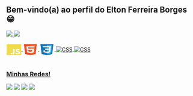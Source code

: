 ## Bem-vindo(a) ao perfil do Elton Ferreira Borges 😁
<div>
  <a href="https://github.com/CriM1Nal1337">
  <img height="180em" src="https://github-readme-stats.vercel.app/api?username=CriM1Nal1337&show_icons=true&theme=tokyonight&include_all_commits=true&count_private=true"/>
  <img height="180em" src="https://github-readme-stats.vercel.app/api/top-langs/?username=CriM1Nal1337&layout=compact&langs_count=6&theme=tokyonight"/>
</div>
<div style="display: inline_block"><br>
  <img align="center" alt="Js" height="30" width="40" src="https://raw.githubusercontent.com/devicons/devicon/master/icons/javascript/javascript-plain.svg">
  <img align="center" alt="HTML" height="30" width="40" src="https://raw.githubusercontent.com/devicons/devicon/master/icons/html5/html5-original.svg">
  <img align="center" alt="CSS" height="30" width="40" src="https://raw.githubusercontent.com/devicons/devicon/master/icons/css3/css3-original.svg">
  <img align="center" alt="CSS" height="30" width="40" src="https://cdn.jsdelivr.net/gh/devicons/devicon/icons/react/react-original-wordmark.svg" />
  <img align="center" alt="CSS" height="30" width="40" src="https://cdn.jsdelivr.net/gh/devicons/devicon/icons/typescript/typescript-plain.svg" />
          
</div>
 
 <br>
 
  ### Minhas Redes!
 
<div> 
  <a href="https://www.instagram.com/eltonfborges123" target="_blank"><img src="https://img.shields.io/badge/-Instagram-%23E4405F?style=for-the-badge&logo=instagram&logoColor=white" target="_blank"></a>
 <a href="https://discord.gg/25hwEd5qaz" target="_blank"><img src="https://img.shields.io/badge/Discord-7289DA?style=for-the-badge&logo=discord&logoColor=white" target="_blank"></a> 
  <a href = "mailto:eltonfborges123@gmail.com"><img src="https://img.shields.io/badge/-Gmail-%23333?style=for-the-badge&logo=gmail&logoColor=white" target="_blank"></a>
  <a href="https://www.linkedin.com/in/" target="_blank"><img src="https://img.shields.io/badge/-LinkedIn-%230077B5?style=for-the-badge&logo=linkedin&logoColor=white" target="_blank"></a>

</div>
